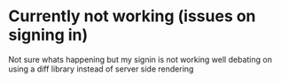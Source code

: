 # Currently not working (issues on signing in)

Not sure whats happening but my signin is not working well debating on using a diff library instead of server side rendering
